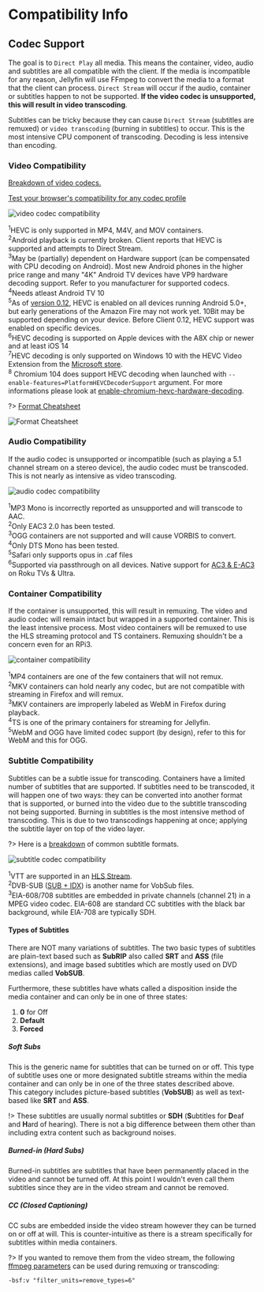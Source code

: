 # Compatibility Info

## Codec Support

The goal is to `Direct Play` all media. This means the container, video, audio and subtitles are all compatible with the client. If the media is incompatible for any reason, Jellyfin will use FFmpeg to convert the media to a format that the client can process. `Direct Stream` will occur if the audio, container or subtitles happen to not be supported. **If the video codec is unsupported, this will result in video transcoding**.

Subtitles can be tricky because they can cause `Direct Stream` (subtitles are remuxed) or `video transcoding` (burning in subtitles) to occur. This is the most intensive CPU component of transcoding. Decoding is less intensive than encoding.


### Video Compatibility

[Breakdown of video codecs.](https://developer.mozilla.org/en-US/docs/Web/Media/Formats/Video_codecs)

[Test your browser's compatibility for any codec profile](https://cconcolato.github.io/media-mime-support/)

![video codec compatibility](_media/video-codec-compatibility.png)

<sup>1</sup>HEVC is only supported in MP4, M4V, and MOV containers.  
<sup>2</sup>Android playback is currently broken. Client reports that HEVC is supported and attempts to Direct Stream.  
<sup>3</sup>May be (partially) dependent on Hardware support (can be compensated with CPU decoding on Android). Most new Android phones in the higher price range and many "4K" Android TV devices have VP9 hardware decoding support. Refer to you manufacturer for supported codecs.  
<sup>4</sup>Needs atleast Android TV 10  
<sup>5</sup>As of [version 0.12](https://github.com/jellyfin/jellyfin-androidtv/pull/671), HEVC is enabled on all devices running Android 5.0+, but early generations of the Amazon Fire may not work yet. 10Bit may be supported depending on your device. Before Client 0.12, HEVC support was enabled on specific devices.  
<sup>6</sup>HEVC decoding is supported on Apple devices with the A8X chip or newer and at least iOS 14  
<sup>7</sup>HEVC decoding is only supported on Windows 10 with the HEVC Video Extension from the [Microsoft store](https://www.microsoft.com/store/productId/9NMZLZ57R3T7).  
<sup>8</sup> Chromium 104 does support HEVC decoding when launched with `--enable-features=PlatformHEVCDecoderSupport` argument. For more informations please look at [enable-chromium-hevc-hardware-decoding](https://github.com/StaZhu/enable-chromium-hevc-hardware-decoding#readme).

?> [Format Cheatsheet](https://en.wikipedia.org/wiki/MPEG-4#MPEG-4_Parts)

![Format Cheatsheet](_media/format-cheatsheet.png)


### Audio Compatibility

If the audio codec is unsupported or incompatible (such as playing a 5.1 channel stream on a stereo device), the audio codec must be transcoded. This is not nearly as intensive as video transcoding.

![audio codec compatibility](_media/audio-codec-compatibility.png)

<sup>1</sup>MP3 Mono is incorrectly reported as unsupported and will transcode to AAC.  
<sup>2</sup>Only EAC3 2.0 has been tested.  
<sup>3</sup>OGG containers are not supported and will cause VORBIS to convert.  
<sup>4</sup>Only DTS Mono has been tested.  
<sup>5</sup>Safari only supports opus in .caf files  
<sup>6</sup>Supported via passthrough on all devices. Native support for [AC3 & E-AC3](https://www.atsc.org/wp-content/uploads/2015/03/A52-201212-17.pdf) on Roku TVs & Ultra.


### Container Compatibility

If the container is unsupported, this will result in remuxing. The video and audio codec will remain intact but wrapped in a supported container. This is the least intensive process. Most video containers will be remuxed to use the HLS streaming protocol and TS containers. Remuxing shouldn't be a concern even for an RPi3.

![container compatibility](_media/container-compatibility.png)

<sup>1</sup>MP4 containers are one of the few containers that will not remux.  
<sup>2</sup>MKV containers can hold nearly any codec, but are not compatible with streaming in Firefox and will remux.  
<sup>3</sup>MKV containers are improperly labeled as WebM in Firefox during playback.  
<sup>4</sup>TS is one of the primary containers for streaming for Jellyfin.  
<sup>5</sup>WebM and OGG have limited codec support (by design), refer to this for WebM and this for OGG.

### Subtitle Compatibility

Subtitles can be a subtle issue for transcoding. Containers have a limited number of subtitles that are supported. If subtitles need to be transcoded, it will happen one of two ways: they can be converted into another format that is supported, or burned into the video due to the subtitle transcoding not being supported. Burning in subtitles is the most intensive method of transcoding. This is due to two transcodings happening at once; applying the subtitle layer on top of the video layer.

?> Here is a [breakdown](https://www.afterdawn.com/guides/archive/subtitle_formats_explained.cfm) of common subtitle formats.

![subtitle codec compatibility](_media/subtitle-codec-compatibility.png)

<sup>1</sup>VTT are supported in an [HLS Stream](https://helpx.adobe.com/adobe-media-server/dev/webvtt-subtitles-captions.html).  
<sup>2</sup>DVB-SUB ([SUB + IDX](https://forum.videohelp.com/threads/261451-Difference-between-SUB-and-IDX-file)) is another name for VobSub files.  
<sup>3</sup>EIA-608/708 subtitles are embedded in private channels (channel 21) in a MPEG video codec. EIA-608 are standard CC subtitles with the black bar background, while EIA-708 are typically SDH.

#### Types of Subtitles

There are NOT many variations of subtitles. The two basic types of subtitles are plain-text based such as **SubRIP** also called **SRT** and **ASS** (file extensions), and image based subtitles which are mostly used on DVD medias called **VobSUB**.

Furthermore, these subtitles have whats called a disposition inside the media container and can only be in one of three states:

1. **0** for Off
2. **Default**
3. **Forced**

##### Soft Subs

This is the generic name for subtitles that can be turned on or off. This type of subtitle uses one or more designated subtitle streams within the media container and can only be in one of the three states described above.  
This category includes picture-based subtitles (**VobSUB**) as well as text-based like **SRT** and **ASS**.

!> These subtitles are usually normal subtitles or **SDH** (**S**ubtitles for **D**eaf and **H**ard of hearing). There is not a big difference between them other than including extra content such as background noises.

##### Burned-in (Hard Subs)

Burned-in subtitles are subtitles that have been permanently placed in the video and cannot be turned off. At this point I wouldn't even call them subtitles since they are in the video stream and cannot be removed.

##### CC (Closed Captioning)

CC subs are embedded inside the video stream however they can be turned on or off at will. This is counter-intuitive as there is a stream specifically for subtitles within media containers.

?> If you wanted to remove them from the video stream, the following [ffmpeg parameters](https://trac.ffmpeg.org/wiki/HowToExtractAndRemoveClosedCaptions) can be used during remuxing or transcoding:


```
-bsf:v "filter_units=remove_types=6"
```

